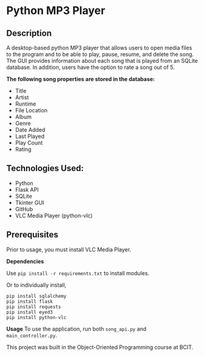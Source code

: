# Python MP3 Player

## Description
A desktop-based python MP3 player that allows users to open media files to the program and to be able to play, pause, resume, and delete the song. The GUI provides information about each song that is played from an SQLite database. In addition, users have the option to rate a song out of 5.

**The following song properties are stored in the database:**
- Title
- Artist
- Runtime
- File Location
- Album
- Genre
- Date Added
- Last Played
- Play Count
- Rating
  
## Technologies Used:
- Python
- Flask API
- SQLite
- Tkinter GUI
- GitHub
- VLC Media Player (python-vlc)

## Prerequisites
Prior to usage, you must install VLC Media Player.

**Dependencies**

Use `pip install -r requirements.txt` to install modules. 

Or to individually install, 

```
pip install sqlalchemy
pip install flask
pip install requests
pip install eyed3
pip install python-vlc
```

**Usage**
To use the application, run both `song_api.py` and `main_controller.py`.


This project was built in the Object-Oriented Programming course at BCIT.
